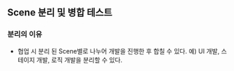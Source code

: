 ## Scene 분리 및 병합 테스트

### 분리의 이유
- 협업 시 분리 된 Scene별로 나누어 개발을 진행한 후 합칠 수 있다.
예) UI 개발, 스테이지 개발, 로직 개발을 분리할 수 있다.
